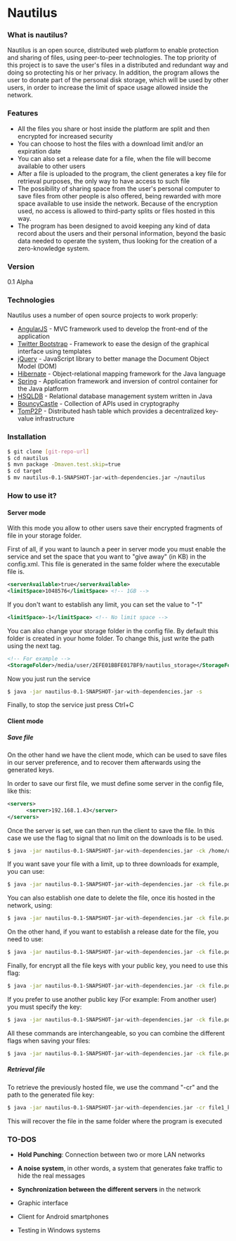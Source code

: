 # Nautilus

### What is nautilus?
Nautilus is an open source, distributed web platform to enable protection and sharing of files, using peer-to-peer technologies. The top priority of this project is to save the user's files in a distributed and redundant way and doing so protecting his or her privacy. In addition, the program allows the user to donate part of the personal disk storage, which will be used by other users, in order to increase the limit of space usage allowed inside the network.

### Features

- All the files you share or host inside the platform are split and then encrypted for increased security
- You can choose to host the files with a download limit and/or an expiration date
- You can also set a release date for a file, when the file will become available to other users
- After a file is uploaded to the program, the client generates a key file for retrieval purposes, the only way to have access to such file
- The possibility of sharing space from the user's personal computer to save files from other people is also offered, being rewarded with more space available to use inside the network. Because of the encryption used, no access is allowed to third-party splits or files hosted in this way.  
- The program has been designed to avoid keeping any kind of data record about the users and their personal information, beyond the basic data needed to operate the system, thus looking for the creation of a zero-knowledge system.

### Version
0.1 Alpha

### Technologies

Nautilus uses a number of open source projects to work properly:

* [AngularJS] - MVC framework used to develop the front-end of the application
* [Twitter Bootstrap] - Framework to ease the design of the graphical interface using templates
* [jQuery] - JavaScript library to better manage the Document Object Model (DOM)
* [Hibernate] - Object-relational mapping framework for the Java language
* [Spring] - Application framework and inversion of control container for the Java platform
* [HSQLDB] - Relational database management system written in Java
* [BouncyCastle] - Collection of APIs used in cryptography
* [TomP2P] - Distributed hash table which provides a decentralized key-value infrastructure

### Installation

```sh
$ git clone [git-repo-url]
$ cd nautilus
$ mvn package -Dmaven.test.skip=true
$ cd target
$ mv nautilus-0.1-SNAPSHOT-jar-with-dependencies.jar ~/nautilus
```

### How to use it?

#### Server mode
With this mode you allow to other users save their encrypted fragments of file in your storage folder.

First of all, if you want to launch a peer in server mode you must enable the service and set the space that you want to "give away" (in KB) in the config.xml. This file is generated in the same folder where the executable file is.
```xml
<serverAvailable>true</serverAvailable>
<limitSpace>1048576</limitSpace> <!-- 1GB -->
```
If you don't want to establish any limit, you can set the value to "-1"
```xml
<limitSpace>-1</limitSpace> <!-- No limit space -->
```
You can also change your storage folder in the config file. By default
this folder is created in your home folder. To change this, just write the path using the next tag.
 ```xml
 <!-- For example -->
 <StorageFolder>/media/user/2EFE01BBFE017BF9/nautilus_storage</StorageFolder>
 ```

Now you just run the service
```sh
$ java -jar nautilus-0.1-SNAPSHOT-jar-with-dependencies.jar -s
```
Finally, to stop the service just press Ctrl+C

#### Client mode
##### Save file
On the other hand we have the client mode, which can be used to save files in our server preference, and  to recover them afterwards using the generated keys.

In order to save our first file, we must define some server in the config file, like this:
```xml
<servers>
      <server>192.168.1.43</server>
</servers>
```
Once the server is set, we can then run the client to save the file. In this case we use the flag to
signal that no limit on the downloads is to be used.
```sh
$ java -jar nautilus-0.1-SNAPSHOT-jar-with-dependencies.jar -ck /home/user/Documents/file.pdf
```
If you want save your file with a limit, up to three downloads for example, you can use:
```sh
$ java -jar nautilus-0.1-SNAPSHOT-jar-with-dependencies.jar -ck file.pdf -dol 3
```
You can also establish one date to delete the file, once itis hosted in the network, using:
```sh
$ java -jar nautilus-0.1-SNAPSHOT-jar-with-dependencies.jar -ck file.pdf -dal 26/01/2016
```
On the other hand, if you want to establish a release date for the file, you need to use:
```sh
$ java -jar nautilus-0.1-SNAPSHOT-jar-with-dependencies.jar -ck file.pdf -dr 15/03/2016
```
Finally, for encrypt all the file keys with your public key, you need to use this flag:
```sh
$ java -jar nautilus-0.1-SNAPSHOT-jar-with-dependencies.jar -ck file.pdf -pkey
```
If you prefer to use another public key (For example: From another user) you must specify the key:
```sh
$ java -jar nautilus-0.1-SNAPSHOT-jar-with-dependencies.jar -ck file.pdf -pkey otherUserPKey.txt
```
All these commands are interchangeable, so you can combine the different flags when saving your files:
```sh
$ java -jar nautilus-0.1-SNAPSHOT-jar-with-dependencies.jar -ck file.pdf -dol 4 -dr 15/03/2016
```
##### Retrieval file
To retrieve the previously hosted file, we use the command "-cr" and the path to the generated file key:
```sh
$ java -jar nautilus-0.1-SNAPSHOT-jar-with-dependencies.jar -cr file1_key.xml
```
This will recover the file in the same folder where the program is executed

### TO-DOS

 - **Hold Punching**: Connection between two or more LAN networks
 - **A noise system**, in other words, a system that generates fake traffic to hide the real messages
 - **Synchronization between the different servers** in the network
 - Graphic interface
 - Client for Android smartphones
 - Testing in Windows systems

   [AngularJS]: <https://angularjs.org/>
   [Twitter Bootstrap]: <http://twitter.github.com/bootstrap/>
   [jQuery]: <http://jquery.com>
   [HSQLDB]: <http://hsqldb.org/>
   [Hibernate]: <http://hibernate.org/>
   [Spring]: <https://spring.io/>
   [TomP2P]: <http://tomp2p.net/>
   [BouncyCastle]: <https://www.bouncycastle.org/>
